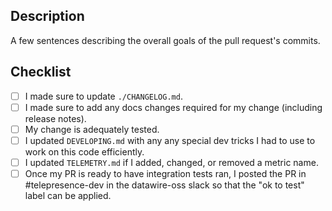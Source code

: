 ## Description

A few sentences describing the overall goals of the pull request's commits.

## Checklist

<!--
  Please review the requirements for each checkbox, and check them
  off (change "[ ]" to "[x]") as you verify that they are complete.
-->

 - [ ] I made sure to update `./CHANGELOG.md`.
 - [ ] I made sure to add any docs changes required for my change (including release notes).
 - [ ] My change is adequately tested.
 - [ ] I updated `DEVELOPING.md` with any any special dev tricks I had to use to work on this code efficiently.
 - [ ] I updated `TELEMETRY.md` if I added, changed, or removed a metric name.
 - [ ] Once my PR is ready to have integration tests ran, I posted the PR in #telepresence-dev in the datawire-oss slack so that the "ok to test" label can be applied.
